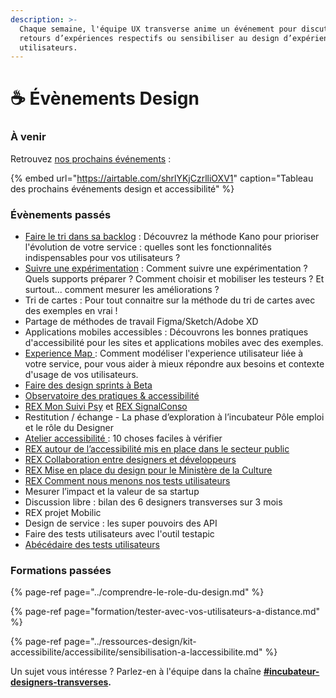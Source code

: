 ```yaml
---
description: >-
  Chaque semaine, l'équipe UX transverse anime un événement pour discuter de nos
  retours d’expériences respectifs ou sensibiliser au design d’expérience
  utilisateurs.
---
```


# ☕ Évènements Design

### À venir <a id="Caf&#xE9;sFormations-&#xE0;-venir"></a>

Retrouvez [nos prochains événements](https://airtable.com/shr2PwnQ61buXwLxP) : 

{% embed url="https://airtable.com/shrlYKjCzrlliOXV1" caption="Tableau des prochains événements design et accessibilité" %}

### Évènements passés <a id="Caf&#xE9;s-pass&#xE9;e"></a>

* [Faire le tri dans sa backlog](https://vimeo.com/524252175) : Découvrez la méthode Kano pour prioriser l'évolution de votre service : quelles sont les fonctionnalités indispensables pour vos utilisateurs ?
* [Suivre une expérimentation](https://docs.google.com/presentation/d/13vTv3vtolVFNNdLMd3O6L_Y7fEBDt7Lz2L2XcNcOeoU/edit?usp=sharing) :  Comment suivre une expérimentation ? Quels supports préparer ? Comment choisir et mobiliser les testeurs ? Et surtout... comment mesurer les améliorations ?
* Tri de cartes : Pour tout connaitre sur la méthode du tri de cartes avec des exemples en vrai !
* Partage de méthodes de travail Figma/Sketch/Adobe XD
* Applications mobiles accessibles : Découvrons les bonnes pratiques d'accessibilité pour les sites et applications mobiles avec des exemples. 
*  [Experience Map ](https://docs.google.com/presentation/d/1nYbsL7YR9zo63Qk7Pc1gezXGti3c45FMwxFe5J9U_YY/edit?usp=sharing):  Comment modéliser l'experience utilisateur liée à votre service, pour vous aider à mieux répondre aux besoins et contexte d'usage de vos utilisateurs.
* [Faire des design sprints à Beta  ](https://docs.google.com/presentation/d/1X8ItL7yaR8dNZ9wVUJ3VQnf8LAZCa3hTBLetP2RTGsU/edit?usp=sharing)
* [Observatoire des pratiques & accessibilité ](https://docs.google.com/presentation/d/1vjA-ltDAGeG_LMPKW5m-7hnix0QcOozzjUqRCXoQTPk/edit)
* [REX Mon Suivi Psy](https://drive.google.com/file/d/1_1tgx2baAKrWgSRkXTKBsRV0KrWela5N/view?usp=sharing) et [REX SignalConso](https://docs.google.com/presentation/d/1loT0GeYnXP-AQkD_gW33t5oNvKsv-SNBxwrY536ae-o/edit?usp=sharing)
* Restitution / échange - La phase d’exploration à l’incubateur Pôle emploi et le rôle du Designer
* [Atelier accessibilité ](https://docs.google.com/presentation/d/1gYczL-NsVCDl-u0nUHR7pdFxUdjD9puEC3NVOFQE7-4/edit#slide=id.g9432341081_0_52): 10 choses faciles à vérifier
* [REX autour de l’accessibilité mis en place dans le secteur public](https://drive.google.com/file/d/1xztGdQVtMZ9RowKb2FCGzZSPaD57tsGz/view?usp=sharing)
* [REX Collaboration entre designers et développeurs](https://pad.incubateur.net/s/wP0hfrH5R#)
* [REX Mise en place du design pour le Ministère de la Culture](https://docs.google.com/presentation/d/11LIScM4Xz3kGDRc52Ev_R-Eav8VND2tdB1yWW2LkuTs/edit?usp=sharing)
* [REX Comment nous menons nos tests utilisateurs](https://doc.incubateur.net/design/ressources/cafe-design/tests-utilisateurs)
* Mesurer l’impact et la valeur de sa startup
* Discussion libre : bilan des 6 designers transverses sur 3 mois
* REX projet Mobilic
* Design de service : les super pouvoirs des API
* Faire des tests utilisateurs avec l'outil testapic
* [Abécédaire des tests utilisateurs](https://docs.google.com/document/d/1PxJep9Uy0LRmIeevYK78FKiFWtAJIC_2ht151lbHudw/edit?usp=sharing)

### Formations passées

{% page-ref page="../comprendre-le-role-du-design.md" %}

{% page-ref page="formation/tester-avec-vos-utilisateurs-a-distance.md" %}

{% page-ref page="../ressources-design/kit-accessibilite/accessibilite/sensibilisation-a-laccessibilite.md" %}



Un sujet vous intéresse ? Parlez-en à l'équipe dans la chaîne [**\#incubateur-designers-transverses**](https://startups-detat.slack.com/archives/C010EFL3EQ4)**.**

